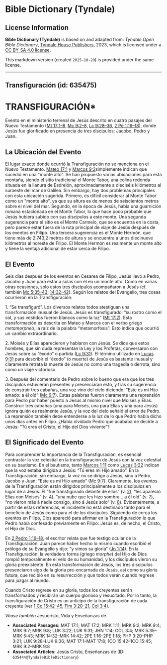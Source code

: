 # Bible Dictionary (Tyndale)

## License Information

**Bible Dictionary (Tyndale)** is based on and adapted from: _Tyndale Open Bible Dictionary_, [Tyndale House Publishers](https://tyndaleopenresources.com/), 2023, which is licensed under a [CC BY-SA 4.0 license](https://creativecommons.org/licenses/by-sa/4.0/legalcode.en).

This markdown version (created `2025-10-20`) is provided under the same license.



--------------------------------

## Transfiguración (id: 635475)

TRANSFIGURACIÓN\*
=================

Evento en el ministerio terrenal de Jesús descrito en cuatro pasajes del Nuevo Testamento ([Mt 17:1–8,](https://ref.ly/Matt17:1-Matt17:8) [Mc 9:2–8,](https://ref.ly/Mark9:2-Mark9:8) [Lc 9:28–36,](https://ref.ly/Luke9:28-Luke9:36) [2 Pe 1:16–18](https://ref.ly/2Pet1:16-2Pet1:18)), donde Jesús fue glorificado en presencia de tres discípulos: Jacobo, Pedro y Juan.

La Ubicación del Evento
-----------------------

El lugar exacto donde ocurrió la Transfiguración no se menciona en el Nuevo Testamento. [Mateo 17:1](https://ref.ly/Matt17:1) y [Marcos 9:2](https://ref.ly/Mark9:2)simplemente indican que sucedió en una "monte alto". Se han propuesto varias ubicaciones para esta montaña, siendo el sitio tradicional el Monte Tabor, una colina redonda situada en la llanura de Esdrelón, aproximadamente a dieciséis kilómetros al suroeste del mar de Galilea. Sin embargo, hay dos problemas principales con esta ubicación sugerida. Primero, es difícil considerar al Monte Tabor como un "monte alto", ya que su altura es de menos de seiscientos metros sobre el nivel del mar. Segundo, en la época de Jesús, había una guarnición romana estacionada en el Monte Tabor, lo que hace poco probable que Jesús hubiera subido con sus discípulos a este monte. Una segunda sugerencia para el sitio es el Monte Carmelo, que se encuentra en la costa, pero parece estar fuera de la ruta principal de viaje de Jesús después de los eventos en Filipo. Una tercera sugerencia es el Monte Hermón, que tiene más de 2\.743,2 metros de altura y se encuentra a unos diecinueve kilómetros al noreste de Filipo. El Monte Hermón es realmente un monte alto y tiene la ventaja adicional de estar cerca de Filipo.

El Evento
---------

Seis días después de los eventos en Cesarea de Filipo, Jesús llevó a Pedro, Jacobo y Juan para estar a solas con él en un monte alto. Como en varias otras ocasiones, solo estos tres discípulos acompañaron a Jesús (cf. también [Mc 5:35–43](https://ref.ly/Mark5:35-Mark5:43); [14:32–42](https://ref.ly/Mark14:32-Mark14:42)). Según los relatos del Evangelio, tres cosas ocurrieron en la Transfiguración:

1\. “Se transfiguró”. Los diversos relatos todos atestiguan una transformación inusual de Jesús. Jesús es transfigurado: “su rostro como el sol, y sus vestidos fueron blancos como la luz” ([Mt 17:2](https://ref.ly/Matt17:2)). Esta transformación es descrita en Mateo y Marcos con el verbo griego *metamorpheo,* la raíz de la palabra “metamorfosis”. Esto indica que ocurrió un cambio extraordinario.

2\. Moisés y Elías aparecieron y hablaron con Jesús. Se dice que estos hombres, que sin duda representan la Ley y los Profetas, conversaron con Jesús sobre su “éxodo” o partida ([Lc 9:31](https://ref.ly/Luke9:31)). El término utilizado en [Lucas 9:31](https://ref.ly/Luke9:31) para describir el “éxodo” (o muerte) de Jesús es bastante inusual y claramente retrata la muerte de Jesús no como una tragedia o derrota, sino como un viaje victorioso.

3\. Después del comentario de Pedro sobre lo bueno que era que los tres discípulos estuvieran presentes y presenciaran esto, y tras su sugerencia de construir tres cabañas, una voz vino del cielo diciendo: “Este es mi Hijo amado: a él oíd” ([Mc 9:7](https://ref.ly/Mark9:7)). Estas palabras fueron claramente una reprensión para Pedro por haber puesto a Jesús al mismo nivel que Moisés y Elías. Construir tres cabañas (una para Moisés, una para Elías y una para Jesús) ignora quién es realmente Jesús, y la voz del cielo señaló el error de Pedro. La reprensión también debe entenderse a la luz de lo que Pedro había dicho unos días antes en Filipo. ¿Había olvidado Pedro que acababa de decirle a Jesús: “Tú eres el Cristo, el Hijo del Dios viviente”?

El Significado del Evento
-------------------------

Para comprender la importancia de la Transfiguración, es esencial contrastar la voz celestial en la transfiguración de Jesús con la voz celestial en su bautismo. En el bautismo, tanto [Marcos 1:11](https://ref.ly/Mark1:11) como [Lucas 3:22](https://ref.ly/Luke3:22) indican que la voz estaba dirigida a Jesús: “Tú eres mi Hijo amado”. En la Transfiguración, sin embargo, la voz no se dirige a Jesús, sino a Pedro, Jacobo y Juan: “Este es mi Hijo amado” ([Mc 9:7](https://ref.ly/Mark9:7)). Claramente, los eventos de la Transfiguración están dirigidos principalmente a los discípulos en lugar de a Jesús. Él "fue transfigurado delante de ellos” (v. [2](https://ref.ly/Mark9:2)), “les apareció Elías con Moisés” (v. [4](https://ref.ly/Mark9:4)), “una nube que les hizo sombra... a él oíd” (v. [7](https://ref.ly/Mark9:7)), “no vieron más á nadie consigo, sino á Jesús solo” (v. [8](https://ref.ly/Mark9:8)). Evidentemente, a partir de estas referencias, el incidente no está destinado tanto para el beneficio de Jesús como para el de los discípulos. Siguiendo de cerca los eventos en Filipo, Dios apareció para afirmar en la Transfiguración lo que Pedro había confesado previamente en Filipo: Jesús es, de hecho, el Cristo, el Hijo de Dios.

En [2 Pedro 1:16–18](https://ref.ly/2Pet1:16-2Pet1:18), el escritor relata que fue testigo ocular de la Transfiguración. Juan parece haber hecho lo mismo cuando escribió el prólogo de su Evangelio y dijo: “y vimos su gloria” ([Jn 1:14](https://ref.ly/John1:14)). En la Transfiguración, la verdadera forma (griego *morphe*) del Hijo de Dios rompió temporalmente el velo de su humanidad, y los discípulos vieron su gloria preexistente. En esta transformación de Jesús, los tres discípulos presenciaron algo de la gloria pre\-encarnada de Jesús, así como su gloria futura, que recibió en su resurrección y que todos verán cuando regrese para juzgar al mundo.

Cuando Cristo regrese en su gloria, todos los creyentes serán transformados y recibirán un cuerpo glorioso y resucitado. Por lo tanto, la transfiguración de Cristo es un anticipo de la transfiguración de cada creyente (ver [1 Co 15:42–45](https://ref.ly/1Cor15:42-1Cor15:45), [Flm 3:20–21](https://ref.ly/Phil3:20-Phil3:21), [Col 3:4](https://ref.ly/Col3:4)).

*Véase también* Jesucristo, Vida y Enseñanzas de.

* **Associated Passages:** MAT 17:1; MAT 17:2; MRK 1:11; MRK 9:2; MRK 9:4; MRK 9:7; MRK 9:8; LUK 3:22; LUK 9:31; JHN 1:14; COL 3:4; MRK 5:35–MRK 5:43; MRK 14:32–MRK 14:42; 2PE 1:16–2PE 1:18; PHP 3:20–PHP 3:21; LUK 9:28–LUK 9:36; MAT 17:1–MAT 17:8; 1CO 15:42–1CO 15:45; MRK 9:2–MRK 9:8
* **Associated Articles:** Jesús Cristo, Enseñanzas de (ID: `635444@TyndaleBibleDictionary`)

